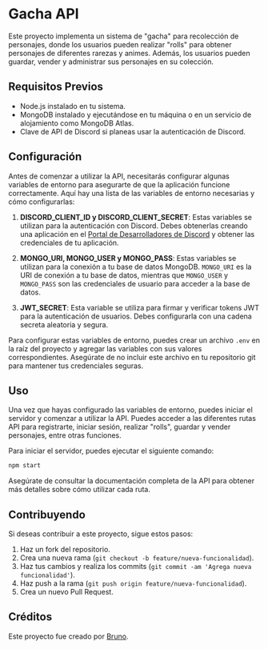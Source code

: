 # Gacha API

Este proyecto implementa un sistema de "gacha" para recolección de personajes, donde los usuarios pueden realizar "rolls" para obtener personajes de diferentes rarezas y animes. Además, los usuarios pueden guardar, vender y administrar sus personajes en su colección.

## Requisitos Previos

- Node.js instalado en tu sistema.
- MongoDB instalado y ejecutándose en tu máquina o en un servicio de alojamiento como MongoDB Atlas.
- Clave de API de Discord si planeas usar la autenticación de Discord.

## Configuración

Antes de comenzar a utilizar la API, necesitarás configurar algunas variables de entorno para asegurarte de que la aplicación funcione correctamente. Aquí hay una lista de las variables de entorno necesarias y cómo configurarlas:

1. **DISCORD_CLIENT_ID y DISCORD_CLIENT_SECRET**: Estas variables se utilizan para la autenticación con Discord. Debes obtenerlas creando una aplicación en el [Portal de Desarrolladores de Discord](https://discord.com/developers/applications) y obtener las credenciales de tu aplicación.

2. **MONGO_URI, MONGO_USER y MONGO_PASS**: Estas variables se utilizan para la conexión a tu base de datos MongoDB. `MONGO_URI` es la URI de conexión a tu base de datos, mientras que `MONGO_USER` y `MONGO_PASS` son las credenciales de usuario para acceder a la base de datos.

3. **JWT_SECRET**: Esta variable se utiliza para firmar y verificar tokens JWT para la autenticación de usuarios. Debes configurarla con una cadena secreta aleatoria y segura.

Para configurar estas variables de entorno, puedes crear un archivo `.env` en la raíz del proyecto y agregar las variables con sus valores correspondientes. Asegúrate de no incluir este archivo en tu repositorio git para mantener tus credenciales seguras.

## Uso

Una vez que hayas configurado las variables de entorno, puedes iniciar el servidor y comenzar a utilizar la API. Puedes acceder a las diferentes rutas API para registrarte, iniciar sesión, realizar "rolls", guardar y vender personajes, entre otras funciones.

Para iniciar el servidor, puedes ejecutar el siguiente comando:

```bash
npm start
```

Asegúrate de consultar la documentación completa de la API para obtener más detalles sobre cómo utilizar cada ruta.

## Contribuyendo

Si deseas contribuir a este proyecto, sigue estos pasos:

1. Haz un fork del repositorio.
2. Crea una nueva rama (`git checkout -b feature/nueva-funcionalidad`).
3. Haz tus cambios y realiza los commits (`git commit -am 'Agrega nueva funcionalidad'`).
4. Haz push a la rama (`git push origin feature/nueva-funcionalidad`).
5. Crea un nuevo Pull Request.

## Créditos

Este proyecto fue creado por [Bruno](https://github.com/SrZeroRequiem).

